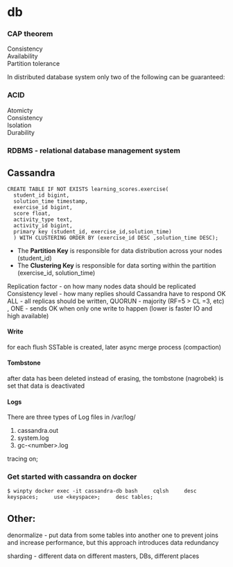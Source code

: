 # db

### CAP theorem

Consistency  
Availability  
Partition tolerance

In distributed database system only two of the following can be guaranteed:

### ACID

Atomicty  
Consistency  
Isolation  
Durability

### RDBMS - relational database management system

## Cassandra

```text
CREATE TABLE IF NOT EXISTS learning_scores.exercise(
  student_id bigint, 
  solution_time timestamp,
  exercise_id bigint,
  score float,
  activity_type text,
  activity_id bigint,
  primary key (student_id, exercise_id,solution_time)
  ) WITH CLUSTERING ORDER BY (exercise_id DESC ,solution_time DESC);
```

* The **Partition Key** is responsible for data distribution across your nodes \(student\_id\)
* The **Clustering Key** is responsible for data sorting within the partition \(exercise\_id, solution\_time\)

Replication factor - on how many nodes data should be replicated  
Consistency level - how many replies should Cassandra have to respond OK  
ALL - all replicas should be written, QUORUN - majority \(RF=5 &gt; CL =3, etc\) , ONE - sends OK when only one write to happen \(lower is faster IO and high available\)

#### Write

for each flush SSTable is created, later async merge process \(compaction\)

#### Tombstone

after data has been deleted instead of erasing, the tombstone \(nagrobek\) is set that data is deactivated

#### Logs

There are three types of Log files in /var/log/

1. cassandra.out
2. system.log
3. gc-&lt;number&gt;.log

tracing on;

### Get started with cassandra on docker

`$ winpty docker exec -it cassandra-db bash    
cqlsh    
desc keyspaces;    
use <keyspace>;    
desc tables;`

## Other:

denormalize - put data from some tables into another one to prevent joins and increase performance, but this approach introduces data redundancy

sharding - different data on different masters, DBs, different places


